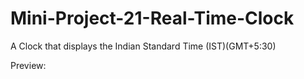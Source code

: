 # **Mini-Project-21-Real-Time-Clock**

A Clock that displays the Indian Standard Time (IST)(GMT+5:30)

Preview: 
